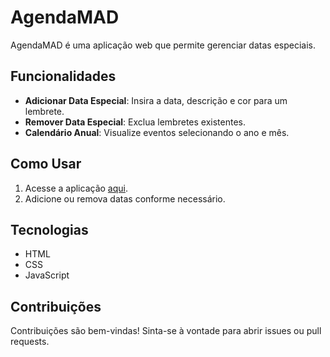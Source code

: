 # AgendaMAD

AgendaMAD é uma aplicação web que permite gerenciar datas especiais. 

## Funcionalidades

- **Adicionar Data Especial**: Insira a data, descrição e cor para um lembrete.
- **Remover Data Especial**: Exclua lembretes existentes.
- **Calendário Anual**: Visualize eventos selecionando o ano e mês.

## Como Usar

1. Acesse a aplicação [aqui](https://luccasfsilva.github.io/agendamad/).
2. Adicione ou remova datas conforme necessário.

## Tecnologias

- HTML
- CSS
- JavaScript

## Contribuições

Contribuições são bem-vindas! Sinta-se à vontade para abrir issues ou pull requests.
